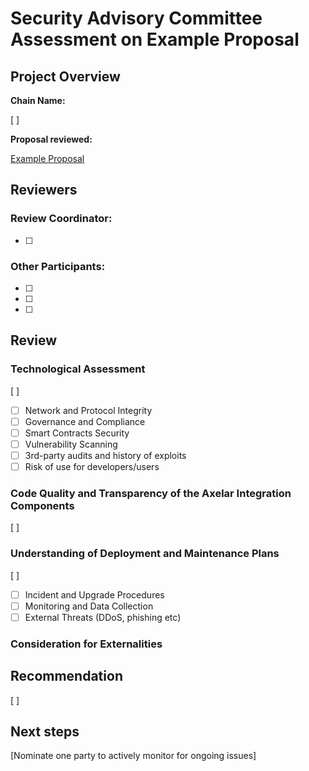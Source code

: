 # Security Advisory Committee Assessment on Example Proposal

## Project Overview

**Chain Name:** 

[ ]

**Proposal reviewed:**

[Example Proposal](PROPOSAL.md)

## Reviewers

### Review Coordinator: 
- [ ]

### Other Participants: 
- [ ]
- [ ]
- [ ]


## Review

### Technological Assessment
[ ]
- [ ] Network and Protocol Integrity
- [ ] Governance and Compliance
- [ ] Smart Contracts Security
- [ ] Vulnerability Scanning
- [ ] 3rd-party audits and history of exploits
- [ ] Risk of use for developers/users
### Code Quality and Transparency of the Axelar Integration Components
[ ]

### Understanding of Deployment and Maintenance Plans
[ ]
-[ ] Incident and Upgrade Procedures
-[ ] Monitoring and Data Collection
-[ ] External Threats (DDoS, phishing etc) 

### Consideration for Externalities

## Recommendation
[ ]

## Next steps

[Nominate one party to actively monitor for ongoing issues]
